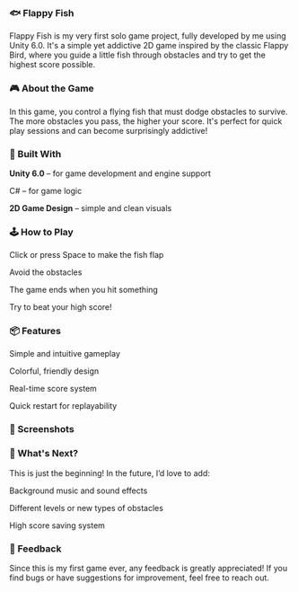 ### 🐟 Flappy Fish
Flappy Fish is my very first solo game project, fully developed by me using Unity 6.0. It's a simple yet addictive 2D game inspired by the classic Flappy Bird, where you guide a little fish through obstacles and try to get the highest score possible.


### 🎮 About the Game
In this game, you control a flying fish that must dodge obstacles to survive. The more obstacles you pass, the higher your score. It's perfect for quick play sessions and can become surprisingly addictive!


### 🔧 Built With
**Unity 6.0** – for game development and engine support

C# – for game logic


**2D Game Design** – simple and clean visuals

### 🕹️ How to Play
Click or press Space to make the fish flap

Avoid the obstacles

The game ends when you hit something

Try to beat your high score!


### 📦 Features
Simple and intuitive gameplay

Colorful, friendly design

Real-time score system

Quick restart for replayability


### 📸 Screenshots



### 🚀 What's Next?
This is just the beginning! In the future, I’d love to add:

Background music and sound effects

Different levels or new types of obstacles

High score saving system


### 🙌 Feedback
Since this is my first game ever, any feedback is greatly appreciated! If you find bugs or have suggestions for improvement, feel free to reach out.
